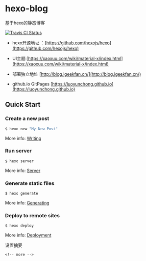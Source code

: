 # hexo-blog


 基于hexo的静态博客

[![Travis CI Status](https://travis-ci.com/luoyunchong/hexo-blog.svg?branch=master)](https://travis-ci.com/luoyunchong/hexo-blog)    


- hexo开源地址 ：[https://github.com/hexojs/hexo](https://github.com/hexojs/hexo)

- UI主题:[https://xaoxuu.com/wiki/material-x/index.html](https://xaoxuu.com/wiki/material-x/index.html)


- 部署独立地址 [http://blog.igeekfan.cn/](http://blog.igeekfan.cn/)
- github.io GitPages [https://luoyunchong.github.io](https://luoyunchong.github.io)

## Quick Start

### Create a new post

``` bash
$ hexo new "My New Post"
```

More info: [Writing](https://hexo.io/docs/writing.html)

### Run server

``` bash
$ hexo server
```

More info: [Server](https://hexo.io/docs/server.html)

### Generate static files

``` bash
$ hexo generate
```

More info: [Generating](https://hexo.io/docs/generating.html)

### Deploy to remote sites

``` bash
$ hexo deploy
```

More info: [Deployment](https://hexo.io/docs/deployment.html)



设置摘要
```
<!-- more -->
```